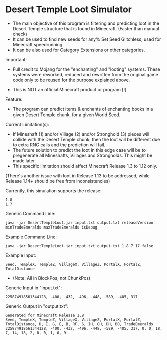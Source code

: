 # Desert Temple Loot Simulator

- The main objective of this program is filtering and predicting loot in the Desert Temple structure that is found in Minecraft. (Faster than manual check)
- It can be used to find new seeds for any% Set Seed Glitchless, used for Minecraft speedrunning.
- It can be also used for Category Extensions or other categories.

Important:

- Full credit to Mojang for the "enchanting" and "looting" systems.
These systems were reworked, reduced and rewritten from the original game code only to be reused for the purpose explained above.

- This is NOT an official Minecraft product or program [!]

Feature:

- The program can predict items & enchants of enchanting books in a given Desert Temple chunk, for a given World Seed.

Current Limitation(s):

- If Mineshaft (1) and/or Village (2) and/or Stronghold (3) pieces will collide with the Desert Temple chunk, then the loot will be different due to extra RNG calls and the prediction will fail.
- The future solution to predict the loot in this edge case will be to pregenerate all Mineshafts, Villages and Strongholds. This might be made later.
- This specific limitation should affect Minecraft Release 1.3 to 1.12 only.

(There's another issue with loot in Release 1.13 to be addressed, while Release 1.14+ should be free from inconsistencies)

Currently, this simulation supports the release:

    1.8
    1.7

Generic Command Line:

    java -jar DesertTempleLoot.jar input.txt output.txt releaseVersion minTradeEmeralds maxTradeEmeralds isDebug

Example Command Line:

    java -jar DesertTempleLoot.jar input.txt output.txt 1.8 7 17 false

Example Input:

    Seed, TempleX, TempleZ, VillageX, VillageZ, PortalX, PortalZ, TotalDistance
- (Note: All in BlockPos, not ChunkPos)

Generic Input in "input.txt":

    225874918561344128, -400, -432, -496, -448, -589, -405, 317

Generic Output in "output.txt":

    Generated for Minecraft Release 1.8
    Seed, TempleX, TempleZ, VillageX, VillageZ, PortalX, PortalZ, TotalDistance, D, I, G, E, B, RF, S, IH, GH, DH, BO, TradeEmeralds
    225874918561344128, -400, -432, -496, -448, -589, -405, 317, 0, 0, 18, 7, 14, 18, 2, 0, 0, 1, 0, 9